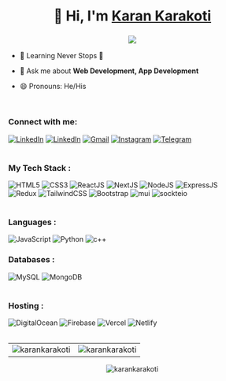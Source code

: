 <h1 align="center">👋 Hi, I'm <a href="https://www.linkedin.com/in/karan-karakoti-285511176/" target="_blank"> Karan Karakoti </a></h1>
<h3 align="center"> <img src="https://readme-typing-svg.herokuapp.com?color=0357F7&lines=Full+Stack+Developer+🚀" /> </h3>

- 🌱 Learning Never Stops 🚀

- 💬 Ask me about **Web Development, App Development**

- 😄 Pronouns: He/His

<br/>

<h3 align="left">Connect with me:</h3>
<div align="left">
  <a href="https://github.com/karankarakoti"><img alt="LinkedIn" src="https://img.shields.io/badge/Github-24292F?style=for-the-badge&logo=github&logoColor=white"/></a>
  <a href="https://www.linkedin.com/in/karan-karakoti-285511176/"><img alt="LinkedIn" src="https://img.shields.io/badge/linkedin-%230077B5.svg?style=for-the-badge&logo=linkedin&logoColor=white"/></a>
  <a href="mailto:karankarakoti@gmail.com"><img alt="Gmail" src="https://img.shields.io/badge/Gmail-D14836?style=for-the-badge&logo=gmail&logoColor=white"/></a>
  <a href="https://www.instagram.com/_.night._.dreamer._"><img alt="Instagram" src="https://img.shields.io/badge/Instagram-E4405F?style=for-the-badge&logo=instagram&logoColor=white"/></a>
  <a href="https://t.me/karankarakoti"><img alt="Telegram" src="https://img.shields.io/badge/Telegram-2CA5E0?style=for-the-badge&logo=telegram&logoColor=white" /></a>
</div>

<br/>

<h3 align="left">My Tech Stack :</h3>

<div align="left">
  <img alt="HTML5" src="https://img.shields.io/badge/html5-%23E34F26.svg?style=for-the-badge&logo=html5&logoColor=white"/>
  <img alt="CSS3" src="https://img.shields.io/badge/css3-%231572B6.svg?style=for-the-badge&logo=css3&logoColor=white"/> 
  <img alt="ReactJS" src="https://img.shields.io/badge/react.js-%2320232a.svg?style=for-the-badge&logo=react&logoColor=%2361DAFB"/>  
  <img alt="NextJS" src="https://img.shields.io/badge/next.js-000000?style=for-the-badge&logo=nextdotjs&logoColor=white"/>
  <img alt="NodeJS" src="https://img.shields.io/badge/node.js-%2343853D.svg?style=for-the-badge&logo=node-dot-js&logoColor=white"/>
  <img alt="ExpressJS" src="https://img.shields.io/badge/Express.js-000000?style=for-the-badge&logo=express&logoColor=white"/>
<br>    
  <img alt="Redux" src="https://img.shields.io/badge/Redux-593D88?style=for-the-badge&logo=redux&logoColor=white"/>
  <img alt="TailwindCSS" src="https://img.shields.io/badge/Tailwind_CSS-38B2AC?style=for-the-badge&logo=tailwind-css&logoColor=white"/>
  <img alt="Bootstrap" src="https://img.shields.io/badge/bootstrap-%23563D7C.svg?style=for-the-badge&logo=bootstrap&logoColor=white"/>  
  <img alt="mui" src="https://img.shields.io/badge/Material%20UI-007FFF?style=for-the-badge&logo=mui&logoColor=white"/>  
  <img alt="sockteio" src="https://img.shields.io/badge/Socket.io-010101?&style=for-the-badge&logo=Socket.io&logoColor=white"/>
</div>

<br/>

<h3 align="left">Languages :</h3>

<div align="left">  
  <img alt="JavaScript" src="https://img.shields.io/badge/javascript-%23323330.svg?style=for-the-badge&logo=javascript&logoColor=%23F7DF1E"/> 
  <img alt="Python" src="https://img.shields.io/badge/python-%2314354C.svg?style=for-the-badge&logo=python&logoColor=white"/>
  <img alt="c++" src="https://img.shields.io/badge/C%2B%2B-00599C?style=for-the-badge&logo=c%2B%2B&logoColor=white"/>
</div>

<h3 align="left">Databases :</h3>

<div align="left">
  <img alt="MySQL" src="https://img.shields.io/badge/mysql-%2300f.svg?style=for-the-badge&logo=mysql&logoColor=white"/>
  <img alt="MongoDB" src ="https://img.shields.io/badge/MongoDB-4EA94B?style=for-the-badge&logo=mongodb&logoColor=white"/>  
</div>

<br/>

<h3 align="left">Hosting :</h3>

<div align="left">  
  <img alt="DigitalOcean" src="https://img.shields.io/badge/DigitalOcean-%230167ff.svg?style=for-the-badge&logo=digitalOcean&logoColor=white"/>
  <img alt="Firebase" src="https://img.shields.io/badge/firebase-%23039BE5.svg?style=for-the-badge&logo=firebase"/>  
  <img alt="Vercel" src="https://img.shields.io/badge/Vercel-000000?style=for-the-badge&logo=vercel&logoColor=white"/>
  <img alt="Netlify" src="https://img.shields.io/badge/Netlify-00C7B7?style=for-the-badge&logo=netlify&logoColor=white"/>
</div>

<br/>

<table>
  <tr>
    <td>
      <img src="https://github-readme-stats.vercel.app/api?username=karankarakoti&show_icons=true&theme=light&locale=en" alt="karankarakoti" />
    </td>
    <td>
      <img align="center" src="https://github-readme-streak-stats.herokuapp.com/?user=karankarakoti&theme=light" alt="karankarakoti" />
     </td>
  </tr>
</table>

<div align="center">
  <p>
    <img src="https://github-readme-stats.vercel.app/api/top-langs?username=karankarakoti&show_icons=true&theme=light&locale=en&layout=compact" alt="karankarakoti" />
  </p>
 </div>
